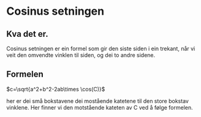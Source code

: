 # Cosinus setningen
## Kva det er.

Cosinus setningen er ein formel som gir den siste siden i ein trekant, når vi veit den omvendte vinklen til siden, og dei to andre sidene. 

## Formelen

$c=\sqrt{a^2+b^2-2ab\times \cos(C)}$

her er dei små bokstavene dei mostående katetene til den store bokstav vinklene. 
Her finner vi den motstående kateten av C ved å følge formelen.